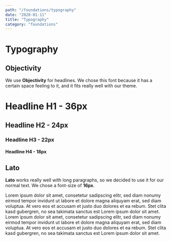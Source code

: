 ```yaml
---
path: "/foundations/typography"
date: "2020-01-11"
title: "Typography"
category: "foundations"
---
```


# Typography

## Objectivity

We use **Objectivity** for headlines. We chose this font because it has a certain space feeling to it, and it fits really well with our theme.

<h1 class="h1">Headline H1 - 36px</h1>
<h2 class="h2">Headline H2 - 24px</h2>
<h3 class="h3">Headline H3 - 22px</h3>
<h4 class="h4">Headline H4 - 18px</h4>

## Lato

**Lato** works really well with long paragraphs, so we decided to use it for our normal text. We chose a font-size of **16px**.

<p class="p margin-top-40">Lorem ipsum dolor sit amet, consetetur sadipscing elitr, sed diam nonumy eirmod tempor invidunt ut labore et dolore magna aliquyam erat, sed diam voluptua. At vero eos et accusam et justo duo dolores et ea rebum. Stet clita kasd gubergren, no sea takimata sanctus est Lorem ipsum dolor sit amet. Lorem ipsum dolor sit amet, consetetur sadipscing elitr, sed diam nonumy eirmod tempor invidunt ut labore et dolore magna aliquyam erat, sed diam voluptua. At vero eos et accusam et justo duo dolores et ea rebum. Stet clita kasd gubergren, no sea takimata sanctus est Lorem ipsum dolor sit amet.</p>